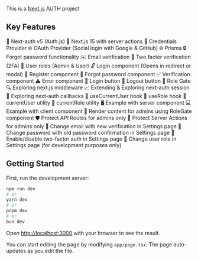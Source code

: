 This is a [Next.js](https://nextjs.org) AUTH project

## Key Features

🔐 Next-auth v5 (Auth.js)
🚀 Next.js 15 with server actions
🔑 Credentials Provider
🌐 OAuth Provider (Social login with Google & GitHub)
🌐 Prisma
🔒 Forgot password functionality
✉️ Email verification
📱 Two factor verification (2FA)
👥 User roles (Admin & User)
🔓 Login component (Opens in redirect or modal)
📝 Register component
🤔 Forgot password component
✅ Verification component
⚠️ Error component
🔘 Login button
🚪 Logout button
🚧 Role Gate
🔍 Exploring next.js middleware
📈 Extending & Exploring next-auth session
🔄 Exploring next-auth callbacks
👤 useCurrentUser hook
🛂 useRole hook
🧑 currentUser utility
👮 currentRole utility
🖥️ Example with server component
💻 Example with client component
👑 Render content for admins using RoleGate component
🛡️ Protect API Routes for admins only
🔐 Protect Server Actions for admins only
📧 Change email with new verification in Settings page
🔑 Change password with old password confirmation in Settings page
🔔 Enable/disable two-factor auth in Settings page
🔄 Change user role in Settings page (for development purposes only)

## Getting Started

First, run the development server:

```bash
npm run dev
# or
yarn dev
# or
pnpm dev
# or
bun dev
```

Open [http://localhost:3000](http://localhost:3000) with your browser to see the result.

You can start editing the page by modifying `app/page.tsx`. The page auto-updates as you edit the file.
